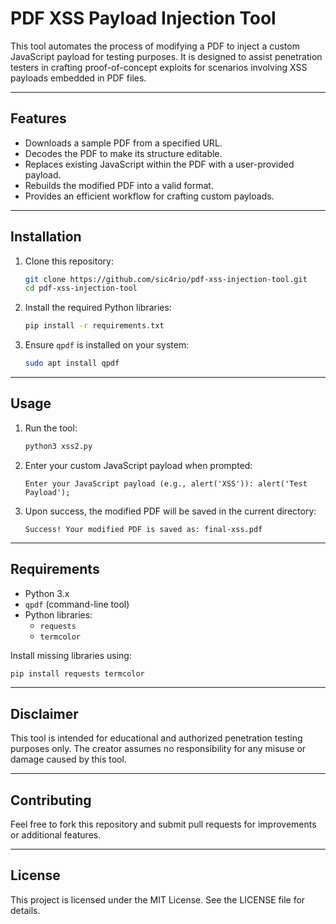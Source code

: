 
# PDF XSS Payload Injection Tool

This tool automates the process of modifying a PDF to inject a custom JavaScript payload for testing purposes. It is designed to assist penetration testers in crafting proof-of-concept exploits for scenarios involving XSS payloads embedded in PDF files.

---

## Features

- Downloads a sample PDF from a specified URL.
- Decodes the PDF to make its structure editable.
- Replaces existing JavaScript within the PDF with a user-provided payload.
- Rebuilds the modified PDF into a valid format.
- Provides an efficient workflow for crafting custom payloads.

---

## Installation

1. Clone this repository:
   ```bash
   git clone https://github.com/sic4rio/pdf-xss-injection-tool.git
   cd pdf-xss-injection-tool
   ```

2. Install the required Python libraries:
   ```bash
   pip install -r requirements.txt
   ```

3. Ensure `qpdf` is installed on your system:
   ```bash
   sudo apt install qpdf
   ```

---

## Usage

1. Run the tool:
   ```bash
   python3 xss2.py
   ```

2. Enter your custom JavaScript payload when prompted:
   ```plaintext
   Enter your JavaScript payload (e.g., alert('XSS')): alert('Test Payload');
   ```

3. Upon success, the modified PDF will be saved in the current directory:
   ```plaintext
   Success! Your modified PDF is saved as: final-xss.pdf
   ```

---

## Requirements

- Python 3.x
- `qpdf` (command-line tool)
- Python libraries:
  - `requests`
  - `termcolor`

Install missing libraries using:
```bash
pip install requests termcolor
```

---

## Disclaimer

This tool is intended for educational and authorized penetration testing purposes only. The creator assumes no responsibility for any misuse or damage caused by this tool.

---

## Contributing

Feel free to fork this repository and submit pull requests for improvements or additional features.

---

## License

This project is licensed under the MIT License. See the LICENSE file for details.
